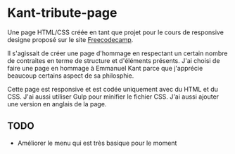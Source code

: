 <!--
# Kant-tribute-page

A simple HTML/CSS page created as a project from the legacy [Freecodecamp](https://www.freecodecamp.org/learn/responsive-web-design/) responsive design curriculum.
I choosed to create a tribute page to Immanuel Kant because I am a huge fan of some aspects of his philosophy.
I first created this page in french and I added an english version after for fun.
This porject uses only HTML and CSS and GULP to minify the files.

-->

# Kant-tribute-page

Une page HTML/CSS  créée en tant que projet pour le cours de responsive designe proposé sur le site [Freecodecamp](https://www.freecodecamp.org/learn/responsive-web-design/).

Il s'agissait de créer une page d'hommage en respectant un certain nombre de contraites en terme de structure et d'éléments présents. J'ai choisi de faire une page en hommage à Emmanuel Kant parce que j'apprécie beaucoup certains aspect de sa philosphie.

Cette page est responsive et est codée uniquement avec du HTML et du CSS. J'ai aussi utiliser Gulp pour minifier le fichier CSS.
J'ai aussi ajouter une version en anglais de la page.

## TODO

- Améliorer le menu qui est très basique pour le moment
